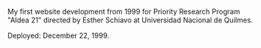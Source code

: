 My first website development from 1999 for Priority Research Program "Aldea 21" directed by Esther Schiavo at Universidad Nacional de Quilmes.

Deployed: December 22, 1999.
